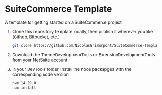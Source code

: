 # SuiteCommerce Template
A template for getting started on a SuiteCommerce project

1. Clone this repository template locally, then publish it wherever you like (Github, Bitbucket, etc.)

    ```bash
    git clone https://github.com/NicolasGrimonpont/SuiteCommerce-Template.git
    ```

2. Download the ThemeDevelopmentTools or ExtensionDevelopmentTools from your NetSuite account

3. In your DevTools folder, install the node packapges with the corresponding node version

    ```bash
    nvm 14.19.0
    npm install
    ```
